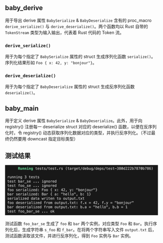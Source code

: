 ## baby_derive

用于导出 derive 属性 `BabySerialize` & `BabyDeserialize` 含有的 proc_macro `derive_serialize()` 与 `derive_deserialize()`。两个函数均以 Rust 自带的 `TokenStream` 类型为输入输出，代表着 Rust 代码的 Token 流。

### `derive_serialize()`

用于为每个指定了 `BabySerialize` 属性的 struct 生成序列化函数 `serialize()`。序列化结果形如 `Foo { x: 42, y: "bonjour"}`。

### `derive_deserialize()`

用于为每个指定了 `BabyDeserialize` 属性的 struct 生成反序列化函数 `deserialize()`。

## baby_main

用于定义 derive 属性 `BabySerialize` & `BabyDeserialize`。此外，用于向 registry() 注册每一 deserialize struct 对应的 deserialize() 函数，以便在反序列化时，令 registry() 动态获取序列化数据对应的类型，并执行反序列化。（不过最终仍然要用 downcast 指定目标类型）

## 测试结果

![结果](test_result.png)

测试函数 `foo_bar_se` 生成了 `foo` 和 `bar` 两个实例，对应类型 `Foo` 和 `Bar`。执行序列化后，生成字符串 `s_foo` 和 `f_bar`。在将两个字符串写入文件 `output.txt` 后，测试函数读取该文件，并进行反序列化，得到 `Foo` 实例与 `Bar` 实例。